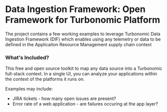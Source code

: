 # **Data Ingestion Framework: Open Framework for Turbonomic Platform** 
The project contains a few working examples to leverage Turbonomic Data Ingestion Framework (DIF) which enables using any telemetry or data to be defined in the Applicaiton Resource Management supply chain context

### What's Included?
This free and open source toolkit to map any data source into a Turbonomic full-stack context. In a single UI, you can analyze your applications within the context of the platforms it runs on.

Examples may include:

* JIRA tickets - how many open issues are present?
* Error rate of a web application - are failures occuring at the app layer?

